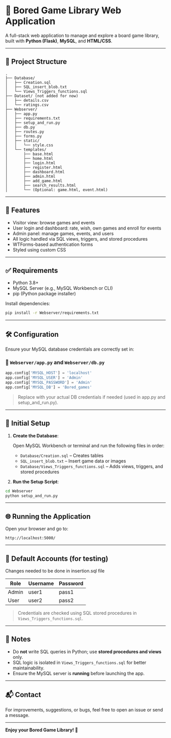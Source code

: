 # 🎲 Bored Game Library Web Application

A full-stack web application to manage and explore a board game library, built with **Python (Flask)**, **MySQL**, and **HTML/CSS**.

---

## 📁 Project Structure

```
.
├── Database/
│   ├── Creation.sql
│   ├── SQL_insert_blob.txt
│   └── Views_Triggers_functions.sql
├── Dataset/ (not added for now)
│   ├── details.csv
│   └── ratings.csv
├── Webserver/
│   ├── app.py
│   ├── requirements.txt
│   ├── setup_and_run.py
│   ├── db.py
│   ├── routes.py
│   ├── forms.py
│   ├── static/
│   │   └── style.css
│   └── templates/
│       ├── base.html
│       ├── home.html
│       ├── login.html
│       ├── register.html
│       ├── dashboard.html
│       ├── admin.html
│       ├── add_game.html
│       ├── search_results.html
│       └── (Optional: game.html, event.html)
```

---

## 🚀 Features

- Visitor view: browse games and events
- User login and dashboard: rate, wish, own games and enroll for events 
- Admin panel: manage games, events, and users
- All logic handled via SQL views, triggers, and stored procedures
- WTForms-based authentication forms
- Styled using custom CSS

---

## ✅ Requirements

- Python 3.8+
- MySQL Server (e.g., MySQL Workbench or CLI)
- pip (Python package installer)

Install dependencies:

```bash
pip install -r Webserver/requirements.txt
```

---

## 🛠️ Configuration

Ensure your MySQL database credentials are correctly set in:

### 📄 `Webserver/app.py` and `Webserver/db.py`

```python
app.config['MYSQL_HOST'] = 'localhost'
app.config['MYSQL_USER'] = 'Admin'
app.config['MYSQL_PASSWORD'] = 'Admin'
app.config['MYSQL_DB'] = 'Bored_games'
```

> Replace with your actual DB credentials if needed (used in app.py and setup_and_run.py).

---

## 🧱 Initial Setup

1. **Create the Database**:

   Open MySQL Workbench or terminal and run the following files in order:

   - `Database/Creation.sql` – Creates tables
   - `SQL_insert_blob.txt` – Insert game data or images
   - `Database/Views_Triggers_functions.sql` – Adds views, triggers, and stored procedures
   

2. **Run the Setup Script**:

```bash
cd Webserver
python setup_and_run.py
```


---

## 🌐 Running the Application


Open your browser and go to:

```
http://localhost:5000/
```

---

## 🔐 Default Accounts (for testing)

Changes needed to be done in insertion.sql file

| Role   | Username | Password |
|--------|----------|----------|
| Admin  | user1    | pass1    |
| User   | user2    | pass2    |

> Credentials are checked using SQL stored procedures in `Views_Triggers_functions.sql`.

---

## 📌 Notes

- Do **not** write SQL queries in Python; use **stored procedures and views** only.
- SQL logic is isolated in `Views_Triggers_functions.sql` for better maintainability.
- Ensure the MySQL server is **running** before launching the app.

---

## 📬 Contact

For improvements, suggestions, or bugs, feel free to open an issue or send a message.

---

**Enjoy your Bored Game Library! 🎉**

